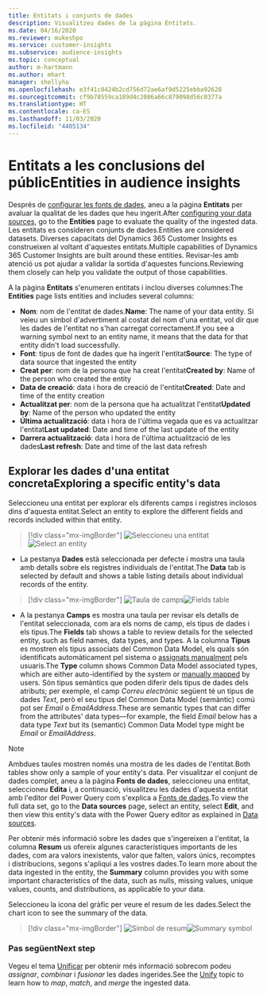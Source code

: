 ```yaml
---
title: Entitats i conjunts de dades
description: Visualitzeu dades de la pàgina Entitats.
ms.date: 04/16/2020
ms.reviewer: mukeshpo
ms.service: customer-insights
ms.subservice: audience-insights
ms.topic: conceptual
author: m-hartmann
ms.author: mhart
manager: shellyha
ms.openlocfilehash: e3f41c0424b2cd756d72ae6af9d5225ebba92628
ms.sourcegitcommit: cf9b78559ca189d4c2086a66c879098d56c0377a
ms.translationtype: HT
ms.contentlocale: ca-ES
ms.lasthandoff: 11/03/2020
ms.locfileid: "4405134"
---
```

# <a name="entities-in-audience-insights"></a><span data-ttu-id="519ac-103">Entitats a les conclusions del públic</span><span class="sxs-lookup"><span data-stu-id="519ac-103">Entities in audience insights</span></span>

<span data-ttu-id="519ac-104">Després de [configurar les fonts de dades](data-sources.md), aneu a la pàgina **Entitats** per avaluar la qualitat de les dades que heu ingerit.</span><span class="sxs-lookup"><span data-stu-id="519ac-104">After [configuring your data sources](data-sources.md), go to the **Entities** page to evaluate the quality of the ingested data.</span></span> <span data-ttu-id="519ac-105">Les entitats es consideren conjunts de dades.</span><span class="sxs-lookup"><span data-stu-id="519ac-105">Entities are considered datasets.</span></span> <span data-ttu-id="519ac-106">Diverses capacitats del Dynamics 365 Customer Insights es construeixen al voltant d'aquestes entitats.</span><span class="sxs-lookup"><span data-stu-id="519ac-106">Multiple capabilities of Dynamics 365 Customer Insights are built around these entities.</span></span> <span data-ttu-id="519ac-107">Revisar-les amb atenció us pot ajudar a validar la sortida d'aquestes funcions.</span><span class="sxs-lookup"><span data-stu-id="519ac-107">Reviewing them closely can help you validate the output of those capabilities.</span></span>

<span data-ttu-id="519ac-108">A la pàgina **Entitats** s'enumeren entitats i inclou diverses columnes:</span><span class="sxs-lookup"><span data-stu-id="519ac-108">The **Entities** page lists entities and includes several columns:</span></span>

- <span data-ttu-id="519ac-109">**Nom**: nom de l'entitat de dades.</span><span class="sxs-lookup"><span data-stu-id="519ac-109">**Name**: The name of your data entity.</span></span> <span data-ttu-id="519ac-110">Si veieu un símbol d'advertiment al costat del nom d'una entitat, vol dir que les dades de l'entitat no s'han carregat correctament.</span><span class="sxs-lookup"><span data-stu-id="519ac-110">If you see a warning symbol next to an entity name, it means that the data for that entity didn't load successfully.</span></span>
- <span data-ttu-id="519ac-111">**Font**: tipus de font de dades que ha ingerit l'entitat</span><span class="sxs-lookup"><span data-stu-id="519ac-111">**Source**: The type of data source that ingested the entity</span></span>
- <span data-ttu-id="519ac-112">**Creat per**: nom de la persona que ha creat l'entitat</span><span class="sxs-lookup"><span data-stu-id="519ac-112">**Created by**: Name of the person who created the entity</span></span>
- <span data-ttu-id="519ac-113">**Data de creació**: data i hora de creació de l'entitat</span><span class="sxs-lookup"><span data-stu-id="519ac-113">**Created**: Date and time of the entity creation</span></span>
- <span data-ttu-id="519ac-114">**Actualitzat per**: nom de la persona que ha actualitzat l'entitat</span><span class="sxs-lookup"><span data-stu-id="519ac-114">**Updated by**: Name of the person who updated the entity</span></span>
- <span data-ttu-id="519ac-115">**Última actualització**: data i hora de l'última vegada que es va actualitzar l'entitat</span><span class="sxs-lookup"><span data-stu-id="519ac-115">**Last updated**: Date and time of the last update of the entity</span></span>
- <span data-ttu-id="519ac-116">**Darrera actualització**: data i hora de l'última actualització de les dades</span><span class="sxs-lookup"><span data-stu-id="519ac-116">**Last refresh**: Date and time of the last data refresh</span></span>

## <a name="exploring-a-specific-entitys-data"></a><span data-ttu-id="519ac-117">Explorar les dades d'una entitat concreta</span><span class="sxs-lookup"><span data-stu-id="519ac-117">Exploring a specific entity's data</span></span>

<span data-ttu-id="519ac-118">Seleccioneu una entitat per explorar els diferents camps i registres inclosos dins d'aquesta entitat.</span><span class="sxs-lookup"><span data-stu-id="519ac-118">Select an entity to explore the different fields and records included within that entity.</span></span>

> [!div class="mx-imgBorder"]
> <span data-ttu-id="519ac-119">![Seleccioneu una entitat](media/data-manager-entities-data.png "Seleccioneu una entitat")</span><span class="sxs-lookup"><span data-stu-id="519ac-119">![Select an entity](media/data-manager-entities-data.png "Select an entity")</span></span>

- <span data-ttu-id="519ac-120">La pestanya **Dades** està seleccionada per defecte i mostra una taula amb detalls sobre els registres individuals de l'entitat.</span><span class="sxs-lookup"><span data-stu-id="519ac-120">The **Data** tab is selected by default and shows a table listing details about individual records of the entity.</span></span>

> [!div class="mx-imgBorder"]
> <span data-ttu-id="519ac-121">![Taula de camps](media/data-manager-entities-fields.PNG "Taula de camps")</span><span class="sxs-lookup"><span data-stu-id="519ac-121">![Fields table](media/data-manager-entities-fields.PNG "Fields table")</span></span>

- <span data-ttu-id="519ac-122">A la pestanya **Camps** es mostra una taula per revisar els detalls de l'entitat seleccionada, com ara els noms de camp, els tipus de dades i els tipus.</span><span class="sxs-lookup"><span data-stu-id="519ac-122">The **Fields** tab shows a table to review details for the selected entity, such as field names, data types, and types.</span></span> <span data-ttu-id="519ac-123">A la columna **Tipus** es mostren els tipus associats del Common Data Model, els quals són identificats automàticament pel sistema o [assignats manualment](map-entities.md) pels usuaris.</span><span class="sxs-lookup"><span data-stu-id="519ac-123">The **Type** column shows Common Data Model associated types, which are either auto-identified by the system or [manually mapped](map-entities.md) by users.</span></span> <span data-ttu-id="519ac-124">Són tipus semàntics que poden diferir dels tipus de dades dels atributs; per exemple, el camp *Correu electrònic* següent té un tipus de dades *Text*, però el seu tipus del Common Data Model (semàntic) comú pot ser *Email* o *EmailAddress*.</span><span class="sxs-lookup"><span data-stu-id="519ac-124">These are semantic types that can differ from the attributes' data types—for example, the field *Email* below has a data type *Text* but its (semantic) Common Data Model type might be *Email* or *EmailAddress*.</span></span>

> [!NOTE]
> <span data-ttu-id="519ac-125">Ambdues taules mostren només una mostra de les dades de l'entitat.</span><span class="sxs-lookup"><span data-stu-id="519ac-125">Both tables show only a sample of your entity's data.</span></span> <span data-ttu-id="519ac-126">Per visualitzar el conjunt de dades complet, aneu a la pàgina **Fonts de dades**, seleccioneu una entitat, seleccioneu **Edita** i, a continuació, visualitzeu les dades d'aquesta entitat amb l'editor del Power Query com s'explica a [Fonts de dades](data-sources.md).</span><span class="sxs-lookup"><span data-stu-id="519ac-126">To view the full data set, go to the **Data sources** page, select an entity, select **Edit**, and then view this entity's data with the Power Query editor as explained in [Data sources](data-sources.md).</span></span>

<span data-ttu-id="519ac-127">Per obtenir més informació sobre les dades que s'ingereixen a l'entitat, la columna **Resum** us ofereix algunes característiques importants de les dades, com ara valors inexistents, valor que falten, valors únics, recomptes i distribucions, segons s'apliqui a les vostres dades.</span><span class="sxs-lookup"><span data-stu-id="519ac-127">To learn more about the data ingested in the entity, the **Summary** column provides you with some important characteristics of the data, such as nulls, missing values, unique values, counts, and distributions, as applicable to your data.</span></span>

<span data-ttu-id="519ac-128">Seleccioneu la icona del gràfic per veure el resum de les dades.</span><span class="sxs-lookup"><span data-stu-id="519ac-128">Select the chart icon to see the summary of the data.</span></span>

> [!div class="mx-imgBorder"]
> <span data-ttu-id="519ac-129">![Símbol de resum](media/data-manager-entities-summary.png "Taula de resum de dades")</span><span class="sxs-lookup"><span data-stu-id="519ac-129">![Summary symbol](media/data-manager-entities-summary.png "Data summary table")</span></span>

### <a name="next-step"></a><span data-ttu-id="519ac-130">Pas següent</span><span class="sxs-lookup"><span data-stu-id="519ac-130">Next step</span></span>

<span data-ttu-id="519ac-131">Vegeu el tema [Unificar](data-unification.md) per obtenir més informació sobrecom podeu *assignar*, *combinar* i *fusionar* les dades ingerides.</span><span class="sxs-lookup"><span data-stu-id="519ac-131">See the [Unify](data-unification.md) topic to learn how to *map*, *match*, and *merge* the ingested data.</span></span>
